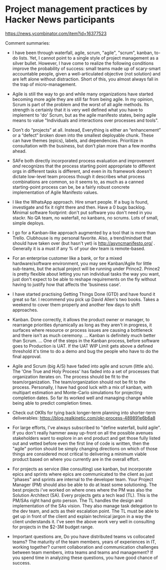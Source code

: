 # Project management practices by Hacker News participants

https://news.ycombinator.com/item?id=16377523

Comment summaries:

* I have been through waterfall, agile, scrum, "agile", "scrum", kanban, to-do lists. Yet, I cannot point to a single style of project management as a silver bullet. However, I have come to realize the following conditions improve the probability of success: small teams made up of scary-smart accountable people, given a well-articulated objective (not solution) and are left alone without distraction. Short of this, you almost always fall in the trap of micro-management.

* Agile is still the way to go and while many organizations have started becoming more agile they are still far from being agile. In my opinion, Scrum is part of the problem and the worst of all agile methods. Its strength is certainly that it is very well defined what you have to implement to 'do' Scrum, but as the agile manifesto states, being agile means to value "Individuals and interactions over processes and tools".

* Don’t do “projects” at all. Instead, Everything is either an “enhancement” or a “defect” broken down into the smallest deployable chunk. These can have themes (epics), labels, and dependencies. Prioritize in consultation with the business, but don’t plan more than a few months ahead.

* SAFe both directly incorporated process evaluation and improvement *and* recognizes that the process starting point appropriate to different orgs in different tasks is different, and even in its framework doesn't dictate low-level team process though it describes what process combinations are common, so it seems to, as much as a canned starting-point process can be, be a fairly robust concrete implementation of Agile Manifesto values.

* I like the WhatsApp approach. Hire smart people. If a bug is found, investigate and fix it right there and then. Have a 0 bugs backlog. Minimal software footprint: don't put software you don't need in you stackr. No QA team, no waterfall, no kanbans, no scrums. Lots of small, simple deploys.

* I go for a Kanban-like approach augmented by a tool that is more than Trello. Clubhouse is my personal favorite. Also, a trend/mindset that should have taken over (but hasn't yet) is http://asyncmanifesto.org/ . Generally it is a must if any % of your dev team is remote-based.

* For an enterprise customer like a bank, or for a mixed hardware/software environment, you may see Kanban/Agile for little sub-teams, but the actual project will be running under Prince2. Prince2 is pretty flexible about letting you run individual tasks the way you want, just don't expect to be able to reshape requirements on the fly without having to justify how that affects the 'business case'.

* I have started practising Getting Things Done (GTD) and have found it great so far. I recommend you pick up David Allen's two books. Takes a weekend to cover them properly and another few days to shift approaches.

* Kanban. Done correctly, it allows the product owner or manager, to rearrange priorities dynamically as long as they aren't in progress, it surfaces where resource or process issues are causing a bottleneck and there isn't as much ceremony. ...  Kanban is definitely much better than Scrum. ... One of the steps in the Kanban process, before software goes to Production is UAT. If the UAT WIP Limit gets above a defined threshold it's time to do a demo and bug the people who have to do the final approval.

* Agile and Scrum (big A/S) have faded into agile and scrum (little a/s). The 'One True and Holy Process' has faded into a set of processes that organization iterates on. The process should be fit to the team/organization. The team/organization should not be fit to the process. Personally, I have had good luck with a mix of kanban, with multipart estimation and Monte-Carlo simulations for projecting completion dates. So far its worked well and managing change while being able to predict completion times.

*  Check out OKRs for tying back longer-term planning into shorter-term deliverables: https://blog.realkinetic.com/okr-process-489891e6b6a8

* For large efforts, I've always subscribed to "define waterfall, build agile". If you don't really hammer away up-front on all the possible avenues stakeholders want to explore in an end product and get those fully listed out and vetted before even the first line of code is written, then the "agile" portion should be simply changing directions on which of those things are considered most critical to delivering a minimum viable product based on where you currently are in the overall effort.

* For projects as service (like consulting) use kanban, but incorporate epics and sprints where epics are communicated to the client as just "phases" and sprints are internal to the developer team. Your Project Manager (PM) should also be able to do at least some solutioning. The best projects i've worked on where ones where the PM was also the Solution Architect (SA). Every projects gets a tech lead (TL). This is the PM/SAs right hand goto person. The TL handles the design and implementation of the SAs vision. They also manage task delegation to the dev team, and acts as their escalation point. The TL must be able to get up in front of the client and explain technical jargon in a way the client understands it. I've seen the above work very well in consulting for projects in the $2-3M budget range.

* Important questions are, Do you have distributed teams vs collocated teams? The maturity of the team members, years of experiences in IT, working together? current collaboration and communication challenges between team members, intra teams and teams and management? If you spend time in analyzing these questions, you have good chance of success.
